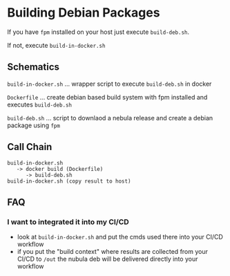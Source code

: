 # Building Debian Packages

If you have `fpm` installed on your host just execute `build-deb.sh`.

If not, execute `build-in-docker.sh`

## Schematics

`build-in-docker.sh` ... wrapper script to execute `build-deb.sh` in docker

`Dockerfile` ... create debian based build system with fpm installed and executes `build-deb.sh`

`build-deb.sh` ... script to downlaod a nebula release and create a debian package using `fpm`

## Call Chain

```
build-in-docker.sh
   -> docker build (Dockerfile)
      -> build-deb.sh
build-in-docker.sh (copy result to host)
```

## FAQ

### I want to integrated it into my CI/CD

- look at `build-in-docker.sh` and put the cmds used there into your CI/CD workflow
- if you put the "build context" where results are collected from your CI/CD to `/out` the nubula deb will be delivered directly into your workflow
